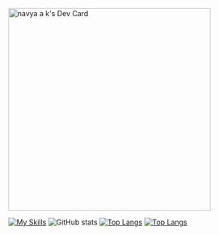 
<a href="https://app.daily.dev/navyaak"><img src="https://api.daily.dev/devcards/f9f4462091284564b95680c7bed33367.png?r=eto" width="400" alt="navya a k's Dev Card"/></a>

[![My Skills](https://skillicons.dev/icons?i=js,ts,nodejs,express,nestjs,mongodb,html,css,react)](https://github.com/Navya2ak)
![GitHub stats](https://github-readme-stats.vercel.app/api?username=Navya2ak&show_icons=true&theme=tokyonight)
[![Top Langs](https://github-readme-stats.vercel.app/api/top-langs/?username=Navya2ak&layout=donut-vertical)](https://github.com/Navya2ak)
[![Top Langs](https://github-readme-stats.vercel.app/api/top-langs/?username=Navya2ak)](https://github.com/Navya2ak)

